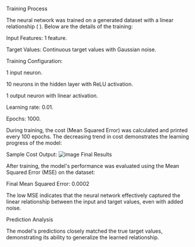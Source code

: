 Training Process

The neural network was trained on a generated dataset with a linear relationship (
). Below are the details of the training:

Input Features: 1 feature.

Target Values: Continuous target values with Gaussian noise.

Training Configuration:

1 input neuron.

10 neurons in the hidden layer with ReLU activation.

1 output neuron with linear activation.

Learning rate: 0.01.

Epochs: 1000.

During training, the cost (Mean Squared Error) was calculated and printed every 100 epochs. The decreasing trend in cost demonstrates the learning progress of the model:

Sample Cost Output:
![image](https://github.com/user-attachments/assets/141f9a8f-5ddb-419a-9804-c470f20c6a6b)
Final Results

After training, the model's performance was evaluated using the Mean Squared Error (MSE) on the dataset:

Final Mean Squared Error: 0.0002

The low MSE indicates that the neural network effectively captured the linear relationship between the input and target values, even with added noise.

Prediction Analysis

The model's predictions closely matched the true target values, demonstrating its ability to generalize the learned relationship.


